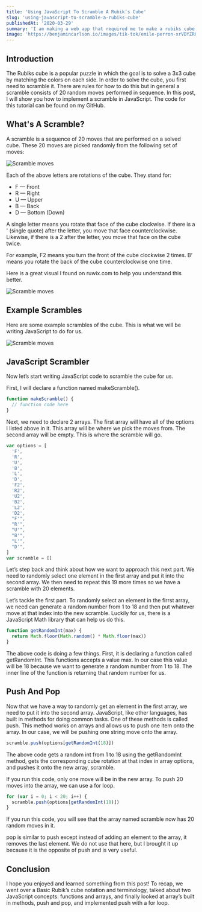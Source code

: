 ```yaml
---
title: 'Using JavaScript To Scramble A Rubik’s Cube'
slug: 'using-javascript-to-scramble-a-rubiks-cube'
publishedAt: '2020-03-29'
summary: 'I am making a web app that required me to make a rubiks cube scramble. I will show you how to implement this algorithm in JavaScript.'
image: 'https://benjamincarlson.io/images/tik-tok/emile-perron-xrVDYZRGdw4-unsplash.jpg'
---
```


## Introduction

The Rubiks cube is a popular puzzle in which the goal is to solve a 3x3 cube by matching the colors on each side. In order to solve the cube, you first need to scramble it. There are rules for how to do this but in general a scramble consists of 20 random moves performed in sequence. In this post, I will show you how to implement a scramble in JavaScript. The code for this tutorial can be found on my GitHub.

## What's A Scramble?

A scramble is a sequence of 20 moves that are performed on a solved cube. These 20 moves are picked randomly from the following set of moves:

![Scramble moves](https://benjamincarlson.io/images/tik-tok/emile-perron-xrVDYZRGdw4-unsplash.jpg)

Each of the above letters are rotations of the cube. They stand for:

- F — Front
- R — Right
- U — Upper
- B — Back
- D — Bottom (Down)

A single letter means you rotate that face of the cube clockwise. If there is a ' (single quote) after the letter, you move that face counterclockwise. Likewise, if there is a 2 after the letter, you move that face on the cube twice.

For example, F2 means you turn the front of the cube clockwise 2 times. B’ means you rotate the back of the cube counterclockwise one time.

Here is a great visual I found on ruwix.com to help you understand this better.

![Scramble moves](https://benjamincarlson.io/images/tik-tok/emile-perron-xrVDYZRGdw4-unsplash.jpg)

## Example Scrambles

Here are some example scrambles of the cube. This is what we will be writing JavaScript to do for us.

![Scramble moves](https://benjamincarlson.io/images/tik-tok/emile-perron-xrVDYZRGdw4-unsplash.jpg)

## JavaScript Scrambler

Now let’s start writing JavaScript code to scramble the cube for us.

First, I will declare a function named makeScramble().

```javascript:main.js
function makeScramble() {
  // function code here
}
```

Next, we need to declare 2 arrays. The first array will have all of the options I listed above in it. This array will be where we pick the moves from. The second array will be empty. This is where the scramble will go.

```javascript
var options = [
  'F',
  'R',
  'U',
  'B',
  'L',
  'D',
  'F2',
  'R2',
  'U2',
  'B2',
  'L2',
  'D2',
  "F'",
  "R'",
  "U'",
  "B'",
  "L'",
  "D'",
]
var scramble = []
```

Let’s step back and think about how we want to approach this next part. We need to randomly select one element in the first array and put it into the second array. We then need to repeat this 19 more times so we have a scramble with 20 elements.

Let’s tackle the first part. To randomly select an element in the firrst array, we need can generate a random number from 1 to 18 and then put whatever move at that index into the new scramble. Luckily for us, there is a JavaScript Math library that can help us do this.

```javascript
function getRandomInt(max) {
  return Math.floor(Math.random() * Math.floor(max))
}
```

The above code is doing a few things. First, it is declaring a function called getRandomInt. This functions accepts a value max. In our case this value will be 18 because we want to generate a random number from 1 to 18. The inner line of the function is returning that random number for us.

## Push And Pop

Now that we have a way to randomly get an element in the first array, we need to put it into the second array. JavaScript, like other languages, has built in methods for doing common tasks. One of these methods is called push. This method works on arrays and allows us to push one item onto the array. In our case, we will be pushing one string move onto the array.

```javascript
scramble.push(options[getRandomInt(18)])
```

The above code gets a random int from 1 to 18 using the getRandomInt method, gets the corresponding cube rotation at that index in array options, and pushes it onto the new array, scramble.

If you run this code, only one move will be in the new array. To push 20 moves into the array, we can use a for loop.

```javascript
for (var i = 0; i < 20; i++) {
  scramble.push(options[getRandomInt(18)])
}
```

If you run this code, you will see that the array named scramble now has 20 random moves in it.

pop is similar to push except instead of adding an element to the array, it removes the last element. We do not use that here, but I brought it up because it is the opposite of push and is very useful.

## Conclusion

I hope you enjoyed and learned something from this post! To recap, we went over a Basic Rubik’s cube notation and terminology, talked about two JavaScript concepts: functions and arrays, and finally looked at array’s built in methods, push and pop, and implemented push with a for loop.
